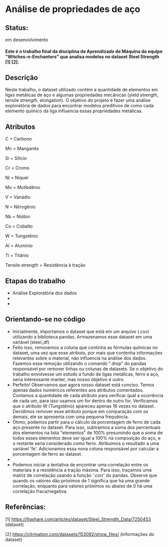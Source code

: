 # Análise de propriedades de aço
## Status:
em desenvolvimento

#### Este é o trabalho final da disciplina de Aprendizado de Máquina da equipe "Witches-n-Enchanters" que analisa modelos no dataset Steel Strength [1] [2].

## Descrição
Neste trabalho, o dataset utilizado contém a quantidade de elementos em ligas metálicas de aço e algumas propriedades mecânicas (yield strength,	tensile strength,	elongation). O objetivo do projeto é fazer uma análise exploratória de dados para encontrar modelos preditivos de como cada elemento químico da liga influencia essas propriedades metálicas.

## Atributos
C = Carbono

Mn = Manganês

Si = Silício

Cr = Cromo

Ni = Níquel

Mo = Molibdênio

V = Vanádio

N = Nitrogênio

Nb = Nióbio

Co = Cobalto

W = Tungstênio

Al = Alumínio

Ti = Titânio

Tensile strength = Resistência à tração 

## Etapas do trabalho
- Análise Exploratória dos dados
- 
-

## Orientando-se no código
- Inicialmente, importamos o dataset que está em um arquivo (.csv) utilizando a biblioteca pandas. Armazenamos esse dataset em uma variável (steel_df)
- Feito isso, removemos a coluna que continha as fórmulas químicas no dataset, uma vez que esse atributo, por mais que contenha informações relevantes sobre o material, não influencia na análise dos dados. Fazemos essa remoção  utilizando o comando ".drop" do pandas responsável por remover linhas ou colunas de datasets. Se o objetivo do trabalho envolvesse um estudo a fundo de ligas metálicas, ferro e aço, seria interessante manter, mas nosso objetivo é outro.
- Perfeito! Observamos que agora nosso dataset está conciso. Temos apenas dados numéricos referentes aos atributos comentados. Contamos a quantidade de cada atributo para verificar qual a ocorrência de cada um, para isso usamos um for dentro de outro for. Verificamos que o atributo W (Tungstênio) apareceu apenas 16 vezes no dataset. Decidimos remover esse atributo porque em comparação com os demais, ele se apresenta com uma pequena frequência.
- Ótimo, podemos partir para o cálculo da porcentagem de ferro de cada aço presente no dataset. Para isso, subtraimos a soma dos percentuais dos elementos na lista "elementos" de 100% presumindo que a soma de todos esses elementos deve ser igual a 100% na composição do aço, e o restante seria considerado como ferro. Atribuimos o resultado a uma variável 'fe'. Adicionamos essa nova coluna responsável por calcular a porcentagem de ferro ao dataset.
-
- Podemos iniciar a tentativa de encontrar uma correlação entre os materiais e a resistência a tração máxima. Para isso, traçamos uma matriz de correlação usando a função '.corr' do pandas. Observe que quando os valores dão próximos de 1 significa que há uma grande correlação, enquanto para valores próximos ou abaixo de 0 há uma correlação fraca/negativa.

## Referências:
[1] https://figshare.com/articles/dataset/Steel_Strength_Data/7250453 (dataset)

[2] https://citrination.com/datasets/153092/show_files/ (informações do dataset)
